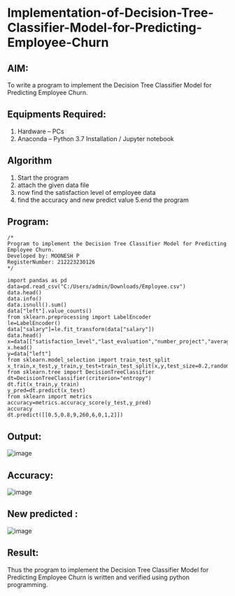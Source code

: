 # Implementation-of-Decision-Tree-Classifier-Model-for-Predicting-Employee-Churn

## AIM:
To write a program to implement the Decision Tree Classifier Model for Predicting Employee Churn.

## Equipments Required:
1. Hardware – PCs
2. Anaconda – Python 3.7 Installation / Jupyter notebook

## Algorithm
1. Start the program
2. attach the given data file
3. now find the satisfaction level of employee data
4. find the accuracy and new predict value
5.end the program

## Program:
```
/*
Program to implement the Decision Tree Classifier Model for Predicting Employee Churn.
Developed by: MOONESH P
RegisterNumber: 212223230126
*/
```
```
import pandas as pd
data=pd.read_csv("C:/Users/admin/Downloads/Employee.csv")
data.head()
data.info()
data.isnull().sum()
data["left"].value_counts()
from sklearn.preprocessing import LabelEncoder
le=LabelEncoder()
data["salary"]=le.fit_transform(data["salary"])
data.head()
x=data[["satisfaction_level","last_evaluation","number_project","average_montly_hours","time_spend_company","Work_accident","promotion_last_5years","salary"]]
x.head()
y=data["left"]
from sklearn.model_selection import train_test_split
x_train,x_test,y_train,y_test=train_test_split(x,y,test_size=0.2,random_state=100)
from sklearn.tree import DecisionTreeClassifier
dt=DecisionTreeClassifier(criterion="entropy")
dt.fit(x_train,y_train)
y_pred=dt.predict(x_test)
from sklearn import metrics
accuracy=metrics.accuracy_score(y_test,y_pred)
accuracy
dt.predict([[0.5,0.8,9,260,6,0,1,2]])

```

## Output:
![image](https://github.com/user-attachments/assets/32170ce9-fe9a-4e6e-84ec-e7f30a74d0b9)

## Accuracy:
![image](https://github.com/user-attachments/assets/ffa480a8-9f47-40a1-b0d5-473e0bd250ec)

## New predicted :
![image](https://github.com/user-attachments/assets/c5c7b7a7-4fe9-4d13-a6fb-1b2d5689203a)

## Result:
Thus the program to implement the  Decision Tree Classifier Model for Predicting Employee Churn is written and verified using python programming.
